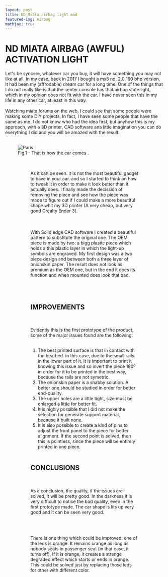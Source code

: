 ```yaml
---
layout: post
title: ND Miata airbag light mod
featured-img: Airbag
mathjax: true
---
```


# ND MIATA AIRBAG (AWFUL) ACTIVATION LIGHT

Let's be syncere, whatever car you buy, it will have something you may not like at all. In my case, back in 2017 I bought a mx5 nd, 2.0 160 bhp version. It had been my (affrodable) dream car for a long time. One of the things that I do not really like is that the center console has that airbag state light, which in my opinion does not fit with the car. I have never seen this in my life in any other car, at least in this way. 
<br/><br/>
Watching miata forums on the web, I could see that some people were making some DIY projects, In fact, I have seen some people that have the same as me. I do not know who had the idea first, but anyhow this is my approach, with a 3D printer, CAD software ana little imagination you can do everything I did and you will be amazed with the result.
<br/><br/>
<figure>
    <img src="https://images0.autocasion.com/unsafe/700x/unoauto/09/2245/9ffa1167c661ae018ea1eb78cdab1dff4cf114d3.jpeg" alt="Paris" class="center">
    <figcaption>Fig.1 - That is how the car comes .</figcaption>
<figure>
<br/><br/>
As it can be seen. it is not the most beautiful gadget to have in your car. and so I started to think on how to tweak it in order to make it look better than it actually does. I finally made the decissión of removing the piece and see how the piece was made to figure out if I could make a more beautiful shape whit my 3D printer (A very cheap, but very good Crealty Ender 3).
<br/><br/>
<!--Picture of the actual piece-->
<br/><br/>
With Solid edge CAD software I created a beautiful pattern to substitute the original one. The OEM piece is made by two: a bigg plastic piece which holds a this plastic layer in which the light-up symbols are engraved. My first design was a two piece design and between both a three layer of onionskin paper. The result does not look as premium as the OEM one, but in the end it does its function and when mounted does look that bad. 
<br/><br/>
<!--Picture of the designed product-->
<!--Picture of the designed product mounted on the whole system-->
<br/><br/>

## IMPROVEMENTS
<br/><br/>
Evidently this is the first prototype of the product, some of the major issues found are the following:
<br/><br/>
1. The best printed surface is that in contact with the heatbed. in this case, due to the small rails in the lower part of it. It is important to print it knowing this issue and so invert the piece 180º in order for it to be printed in the best way, because the rails are not symetric.
2. The onionskin paper is a shabby solution. A better one should be studied in order for better end-quality.
3. The upper holes are a little tight, size must be enlarged a little for better fit.
4. It is highly possible that I did not make the selection for generate support material, because it built none.
5. It is also possible to create a kind of pins to adjust the front panel to the piece for better alignment. If the second point is solved, then this is pointless, since the piece will be entirely printed in one piece.
<br/><br/>
## CONCLUSIONS
<br/><br/>
As a conclusion, the quality, if the issues are solved, it will be pretty good. In the darkness it is very difficult to notice the bad quality, even in the first prototype made. The car shape is lits up very good and it can be seen very good.
<br/><br/>
<!--Pictures of the designed product mounted on the car and lighten up-->
<br/><br/>
There is one thing which could be improved: one of the leds is orange. It remains orange as long as nobody seats in passenger seat (in that case, it turns off), If it is orange, it creates a strange degraded effect which starts or ends in orange. This could be solved just by replacing those leds for other with different color.

